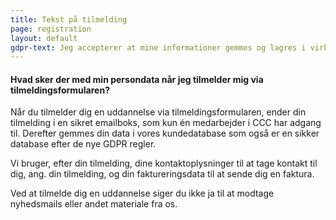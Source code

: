 ```yaml
---
title: Tekst på tilmelding
page: registration
layout: default
gdpr-text: Jeg accepterer at mine informationer gemmes og lagres i virksomehedens interne GDPR register.
---
```


#### Hvad sker der med min persondata når jeg tilmelder mig via tilmeldingsformularen?

Når du tilmelder dig en uddannelse via tilmeldingsformularen, ender din tilmelding i en sikret emailboks, som kun én medarbejder i CCC har adgang til. Derefter gemmes din data i vores kundedatabase som også er en sikker database efter de nye GDPR regler.

Vi bruger, efter din tilmelding, dine kontaktoplysninger til at tage kontakt til dig, ang. din tilmelding, og din faktureringsdata til at sende dig en faktura.

Ved at tilmelde dig en uddannelse siger du ikke ja til at modtage nyhedsmails eller andet materiale fra os.